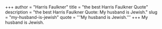 +++
author = "Harris Faulkner"
title = "the best Harris Faulkner Quote"
description = "the best Harris Faulkner Quote: My husband is Jewish."
slug = "my-husband-is-jewish"
quote = '''My husband is Jewish.'''
+++
My husband is Jewish.
